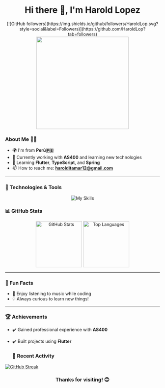 <h1 align="center" dir="auto">
  <a id="user-content--hi-there-" class="anchor" aria-hidden="true" href="#-hi-there-"></a> 
  Hi there 👋, I'm Harold Lopez
</h1>

<div align="center">
  [![GitHub followers](https://img.shields.io/github/followers/HaroldLop.svg?style=social&label=Followers)](https://github.com/HaroldLop?tab=followers)
</div>

<div align="center">
  <img src="https://media0.giphy.com/media/bGgsc5mWoryfgKBx1u/giphy.gif?cid=6c09b952sz94i5inlz6y1f2g9ct7pgpxe79hy1rx3n0zlskv&ep=v1_gifs_search&rid=giphy.gif&ct=g" width="300" style="max-width: 100%;">
</div>


### About Me 🧑‍💻
- 🌍 I'm from **Perú🇵🇪**
- 💼 Currently working with **AS400** and learning new technologies
- 🌱 Learning **Flutter**, **TypeScript**, and **Spring**
- 📫 How to reach me: **harolditamar12@gmail.com**
<!-- Aprendiendo a programar -->
---


### 🔧 Technologies & Tools
<div align="center">
  <img src="https://skillicons.dev/icons?i=html,css,js,figma,flutter,linux,postgres,postman,mysql,idea" alt="My Skills">
</div>


### 📊 GitHub Stats
<div align="center">
  <img height="150" src="https://github-readme-stats.vercel.app/api?username=HaroldLop&show_icons=true&theme=radical" alt="GitHub Stats">
  <img height="150" src="https://github-readme-stats.vercel.app/api/top-langs/?username=HaroldLop&layout=compact&theme=radical" alt="Top Languages">
</div>

---

### 🎯 Fun Facts
- 🎵 Enjoy listening to music while coding
- 💡 Always curious to learn new things!

---

### 🏆 Achievements
- ✔️ Gained professional experience with **AS400**
- ✔️ Built projects using **Flutter**

  ### 🚀 Recent Activity
  <div align="center">
[![GitHub Streak](https://streak-stats.demolab.com?user=HaroldLop&theme=radical)](https://git.io/streak-stats)
</div>

<div align="center">
  <h3>Thanks for visiting! 😊</h3>
</div>

 
